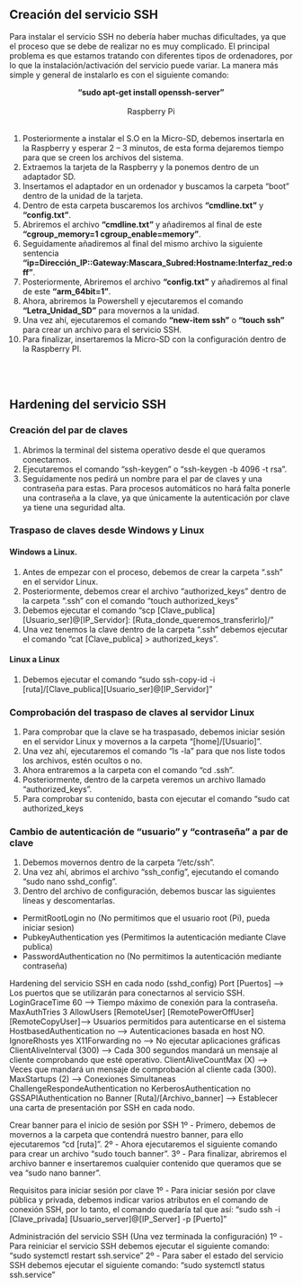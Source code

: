 ## Creación del servicio SSH
Para instalar el servicio SSH no debería haber muchas dificultades, ya que el proceso que se debe de realizar no es muy complicado. El principal problema es que estamos tratando con diferentes tipos de ordenadores, por lo que la instalación/activación del servicio puede variar. La manera más simple y general de instalarlo es con el siguiente comando:

<div align="center"> <b>
  “sudo apt-get install openssh-server” 
</b></div>

<br/>

<div align="center" size="11">
  Raspberry Pi
</div>
    
<br/>

<table>
  <tr>

   1. Posteriormente a instalar el S.O en la Micro-SD, debemos insertarla en la Raspberry y esperar 2 – 3 minutos, de esta forma dejaremos tiempo para que se creen los archivos del sistema.
   2. Extraemos la tarjeta de la Raspberry y la ponemos dentro de un adaptador SD.
   3. Insertamos el adaptador en un ordenador y buscamos la carpeta “boot” dentro de la unidad de la tarjeta.
   4. Dentro de esta carpeta buscaremos los archivos <b>“cmdline.txt”</b> y <b>“config.txt”</b>.
   5. Abriremos el archivo <b>“cmdline.txt”</b> y añadiremos al final de este <b>“cgroup_memory=1 cgroup_enable=memory”</b>.
   6. Seguidamente añadiremos al final del mismo archivo la siguiente sentencia <b>“ip=Dirección_IP::Gateway:Mascara_Subred:Hostname:Interfaz_red:off”</b>.
   7. Posteriormente, Abriremos el archivo <b>“config.txt”</b> y añadiremos al final de este <b>“arm_64bit=1”</b>.
   8. Ahora, abriremos la Powershell y ejecutaremos el comando <b>“Letra_Unidad_SD”</b> para movernos a la unidad.
   9. Una vez ahí, ejecutaremos el comando <b>“new-item ssh”</b> o <b>“touch ssh”</b> para crear un archivo para el servicio SSH.
  10. Para finalizar, insertaremos la Micro-SD con la configuración dentro de la Raspberry PI.
    
  </tr>
</table>

<br/>

## Hardening del servicio SSH 
### Creación del par de claves
1. Abrimos la terminal del sistema operativo desde el que queramos conectarnos.
2. Ejecutaremos el comando “ssh-keygen” o “ssh-keygen -b 4096 -t rsa”.
3. Seguidamente nos pedirá un nombre para el par de claves y una contraseña para estas. Para procesos automáticos no hará falta ponerle una contraseña a la clave, ya que únicamente la autenticación por clave ya tiene una seguridad alta.

### Traspaso de claves desde Windows y Linux

#### Windows a Linux.
1. Antes de empezar con el proceso, debemos de crear la carpeta “.ssh” en el servidor Linux.
2. Posteriormente, debemos crear el archivo “authorized_keys” dentro de la carpeta “.ssh” con el comando “touch authorized_keys”
3. Debemos ejecutar el comando “scp [Clave_publica] [Usuario_ser]@[IP_Servidor]: [Ruta_donde_queremos_transferirlo]/”
4. Una vez tenemos la clave dentro de la carpeta “.ssh” debemos ejecutar el comando “cat [Clave_publica] > authorized_keys”.

#### Linux a Linux
1. Debemos ejecutar el comando “sudo ssh-copy-id -i [ruta]/[Clave_publica][Usuario_ser]@[IP_Servidor]”

### Comprobación del traspaso de claves al servidor Linux
1. Para comprobar que la clave se ha traspasado, debemos iniciar sesión en el servidor Linux y movernos a la carpeta “[home]/[Usuario]”.
2. Una vez ahí, ejecutaremos el comando “ls -la” para que nos liste todos los archivos, estén ocultos o no.
3. Ahora entraremos a la carpeta con el comando “cd .ssh”.
4. Posteriormente, dentro de la carpeta veremos un archivo llamado “authorized_keys”.
5. Para comprobar su contenido, basta con ejecutar el comando “sudo cat authorized_keys

### Cambio de autenticación de “usuario” y “contraseña” a par de clave
1. Debemos movernos dentro de la carpeta “/etc/ssh”.
2. Una vez ahí, abrimos el archivo “ssh_config”, ejecutando el comando “sudo nano sshd_config”.
3. Dentro del archivo de configuración, debemos buscar las siguientes líneas y descomentarlas.
- PermitRootLogin no (No permitimos que el usuario root (Pi), pueda iniciar sesion)
- PubkeyAuthentication yes (Permitimos la autenticación mediante Clave publica)
- PasswordAuthentication no (No permitimos la autenticación mediante contraseña)

Hardening del servicio SSH en cada nodo (sshd_config)
Port [Puertos] --> Los puertos que se utilizarán para conectarnos al servicio SSH.
LoginGraceTime 60 --> Tiempo máximo de conexión para la contraseña.
MaxAuthTries 3
AllowUsers [RemoteUser] [RemotePowerOffUser] [RemoteCopyUser]--> Usuarios permitidos para autenticarse en el sistema
HostbasedAuthentication no --> Autenticaciones basada en host NO.
IgnoreRhosts yes
X11Forwarding no --> No ejecutar aplicaciones gráficas
ClientAliveInterval (300) --> Cada 300 segundos mandará un mensaje al cliente comprobando que esté operativo.
ClientAliveCountMax (X) --> Veces que mandará un mensaje de comprobación al cliente cada (300).
MaxStartups (2) --> Conexiones Simultaneas
ChallengeRespondeAuthentication no
KerberosAuthentication no
GSSAPIAuthentication no
Banner [Ruta]/[Archivo_banner] --> Establecer una carta de presentación por SSH en cada nodo.

Crear banner para el inicio de sesión por SSH
1º - Primero, debemos de movernos a la carpeta que contendrá nuestro banner, para ello ejecutaremos 
“cd [ruta]”.
2º - Ahora ejecutaremos el siguiente comando para crear un archivo “sudo touch banner”.
3º - Para finalizar, abriremos el archivo banner e insertaremos cualquier contenido que queramos que se vea “sudo nano banner”.

Requisitos para iniciar sesión por clave
1º - Para iniciar sesión por clave pública y privada, debemos indicar varios atributos en el comando de 
conexión SSH, por lo tanto, el comando quedaría tal que así:
“sudo ssh -i [Clave_privada] [Usuario_server]@[IP_Server] -p [Puerto]”

Administración del servicio SSH (Una vez terminada la configuración)
1º - Para reiniciar el servicio SSH debemos ejecutar el siguiente comando:
“sudo systemctl restart ssh.service”
2º - Para saber el estado del servicio SSH debemos ejecutar el siguiente comando:
“sudo systemctl status ssh.service”

